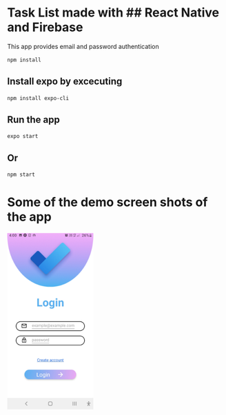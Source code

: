 # Task List made with ## React Native and Firebase

This app provides email and password authentication 

```bash
npm install
```
## Install  expo by excecuting 

```bash
npm install expo-cli
```

## Run the app

```bash
expo start 
```
## Or
```bash
npm start
```
# Some of the demo screen shots of the app

<img src='assets/images/login.jpg' width=200/>
